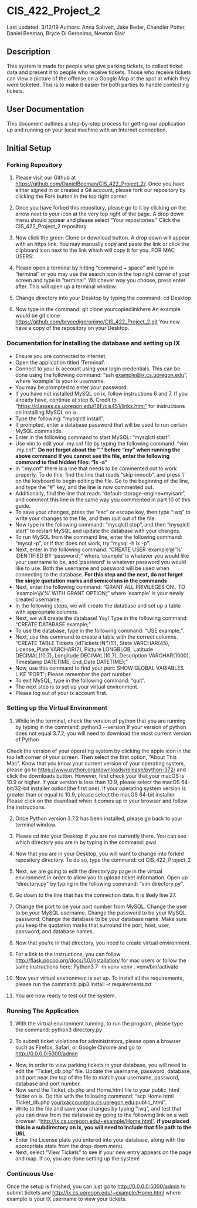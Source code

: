 # CIS_422_Project_2
Last updated: 3/12/19
Authors: Anna Saltveit, Jake Beder, Chandler Potter, Daniel Beeman, Bryce Di Geronimo, Newton Blair
## Description
This system is made for people who give parking tickets, to collect ticket data and present it to people who receive tickets. Those who receive tickets can view a picture of the offense on a Google Map at the spot at which they were ticketed. This is to make it easier for both parties to handle contesting tickets.
## User Documentation
This document outlines a step-by-step process for getting our application up and running on your local machine with an Internet connection.

## Initial Setup

### Forking Repository

1. Please visit our Github at https://github.com/DanielBeeman/CIS_422_Project_2/. Once you have either signed in or created a Git account, please fork our repository by clicking the Fork button in the top right corner. 

2. Once you have forked this repository, please go to it by clicking on the arrow next to your icon at the very top right of the page. A drop down menu should appear and please select “Your repositories.” Click the CIS_422_Project_2 repository. 

3. Now click the green Clone or download button. A drop down will appear with an https link. You may manually copy and paste the link or click the clipboard icon next to the link which will copy it for you.
FOR MAC USERS:
4. Please open a terminal by hitting “command + space” and type in “terminal” or you may use the search icon in the top right corner of your screen and type in “terminal”. Whichever way you choose, press enter after. This will open up a terminal window.

5. Change directory into your Desktop by typing the command: cd Desktop

6. Now type in the command: git clone yourcopiedlinkhere 
An example would be 
git clone https://github.com/brycedigeronimo/CIS_422_Project_2.git
You now have a copy of the repository on your Desktop.




### Documentation for installing the database and setting up IX
* Ensure you are connected to internet.
* Open the application titled ‘Terminal’.
* Connect to your ix account using your login credentials. This can be done using the following command: “ssh example@ix.cs.uoregon.edu”, where ‘example’ is your ix username. 
* You may be prompted to enter your password.
* If you have not installed MySQL on ix, follow instructions 6 and 7. If you already have, continue at step 8. Credit to “https://classes.cs.uoregon.edu/18F/cis451/links.html” for instructions on installing MySQL on ix.
* Type the following: “mysqlctl install”.
* If prompted, enter a database password that will be used to run certain MySQL commands.
* Enter in the following command to start MySQL: “mysqlctl start”.
* Use vim to edit your .my.cnf file by typing the following command: “vim .my.cnf”.  **Do not forget about the “.” before “my” when running the above command**                                                   **If you cannot see the file, enter the following command to find hidden files: “ls -a”**
* In “.my.cnf” there is a line that needs to be commented out to work properly. To do this, find the line that reads “skip-innodb”, and press ‘i’ on the keyboard to begin editing the file. Go to the beginning of the line, and type the “#” key, and the line is now commented out. 
* Additionally, find the line that reads “default-storage-engine=myisam”, and comment this line in the same way you commented in part 10 of this guide. 
* To save your changes, press the “esc” or escape key, then type “:wq” to write your changes to the file, and then quit out of the file. 
* Now type in the following command: “mysqlctl stop”, and then “mysqlctl start” to restart MySQL and update the database with your changes. 
* To run MySQL from the command line, enter the following command: “mysql -p”, or if that does not work, try “mysql -h ix -p”.
* Next, enter in the following command: “CREATE USER ‘example’@’%’ IDENTIFIED BY ‘password’;” where ‘example’ is whatever you would like your username to be, and ‘password’ is whatever password you would like to use. Both the username and password will be used when connecting to the database.                                                                                    **For this step and the next, do not forget the single quotation marks and semicolons in the commands**
* Next, enter the following command: “GRANT ALL PRIVILEGES ON *.* TO ‘example’@’%’ WITH GRANT OPTION;” where ‘example’ is your newly created username.
* In the following steps, we will create the database and set up a table with appropriate columns.
* Next, we will create the database! Yay! Type in the following command: “CREATE DATABASE example;”
* To use the database, type in the following command: “USE example;”.
* Next, use this command to create a table with the correct columns. “CREATE TABLE Tickets (idTickets INT(11), State  VARCHAR(45), License_Plate VARCHAR(7), Picture LONGBLOB, Latitude DECIMAL(10,7), Longitude DECIMAL(10,7), Description VARCHAR(1000), Timestamp DATETIME, End_Date DATETIME);”
* Now, use this command to find your port: SHOW GLOBAL VARIABLES LIKE 'PORT'; Please remember the port number.
* To exit MySQL, type in the following command: “quit”.
* The next step is to set up your virtual environment.
* Please log out of your ix account first.


### Setting up the Virtual Environment


1. While in the terminal, check the version of python that you are running by typing in the command: python3 --version
If your version of python does not equal 3.7.2, you will need to download the most current version of Python

Check the version of your operating system by clicking the apple icon in the top left corner of your screen. Then select the first option, “About This Mac”. Know that you know your current version of your operating system, please go to https://www.python.org/downloads/release/python-372/ and click the downloads button. However, first check your that your macOS is 10.9 or higher.
If your version is less than 10.9, please select the macOS 64-bit/32-bit installer option(the first one). If your operating system version is greater than or equal to 10.9, please select the macOS 64-bit installer. Please click on the download when it comes up in your browser and follow the instructions. 

2. Once Python version 3.7.2 has been installed, please go back to your terminal window.

3. Please cd into your Desktop if you are not currently there. You can see which directory you are in by typing in the command: pwd 

4. Now that you are in your Desktop, you will want to change into forked repository directory. To do so, type the command: cd CIS_422_Project_2
5. Next, we are going to edit the directory.py page in the virtual environment in order to allow you to upload ticket information. Open up “directory.py” by typing in the following command: “vim directory.py”. 

6. Go down to the line that has the connection data. It is likely line 27.

7. Change the port to be your port number from MySQL. Change the user to be your MySQL username. Change the password to be your MySQL password. Change the database to be your database name. Make sure you keep the quotation marks that surround the port, host, user, password, and database names.


8. Now that you’re in that directory, you need to create virtual environment.

9. For a link to the instructions, you can follow http://flask.pocoo.org/docs/1.0/installation/ for mac users or follow the same instructions here:
Python3.7 -m venv venv
. venv/bin/activate
10. Now your virtual environment is set up. To install all the requirements, please run the command:  pip3 install -r requirements.txt

11. You are now ready to test out the system. 
### Running The Application

1. With the virtual environment running, to run the program, please type the command: 
python3 directory.py

2. To submit ticket violations for administrators, please open a browser such as Firefox, Safari, or Google Chrome and go to http://0.0.0.0:5000/admin











* Now, in order to view parking tickets in your database, you will need to edit the “Ticket_db.php” file. 
Update the username, password, database, and port near the top of the file to match your username, password, database and port number.
* Now send the Ticket_db.php and Home.html file to your public_html folder on ix. Do this with the following command: “scp Home.html Ticket_db.php yourixaccount@ix.cs.uoregon.edu:public_html”.
* Write to the file and save your changes by typing “:wq”, and test that you can draw from the database by going to the following link on a web browser: “http://ix.cs.uoregon.edu/~example/Home.html”.  **if you placed this in a subdirectory on ix, you will need to include that file path to the URL**
* Enter the License plate you entered into your database, along with the appropriate state from the drop-down menu. 
* Next, select “View Tickets” to see if your new entry appears on the page and map. If so, you are done setting up the system! 


### Continuous Use
Once the setup is finished, you can just go to http://0.0.0.0:5000/admin to submit tickets and http://ix.cs.uoregon.edu/~example/Home.html where example is your IX username to view your tickets.

